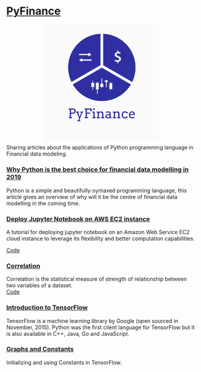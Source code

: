 # [PyFinance](https://medium.com/pyfinance)

<img style=" display: block;
     max-width: 60%;
    height: auto;
    margin: auto;
    float: none!important;" src="Logo/pyfin2.png"
    alt ="publication-logo"/>  

Sharing articles about the applications of Python programming language in Financial data modeling.

### [Why Python is the best choice for financial data modelling in 2019](https://medium.com/pyfinance/why-python-is-best-choice-for-financial-data-modeling-in-2019-c0d0d1858c45)  
Python is a simple and beautifully-syntaxed programming language, this article gives an overview of why will it be the centre of financial data modelling in the coming time.  
    
### [Deploy Jupyter Notebook on AWS EC2 instance](https://medium.com/pyfinance/deploy-jupyter-notebook-on-aws-ec2-instance-a6cd304ae744)  
A tutorial for deploying jupyter notebook on an Amazon Web Service EC2 cloud instance to leverage its flexibility and better computation capabilities.  

[Code](python-aws/)  
  
### [Correlation](https://medium.com/pyfinance/correlation-ad1c70b0e76d)  
Correlation is the statistical measure of strength of relationship between two variables of a dataset.  
[Code](correlation/)  
  
### [Introduction to TensorFlow](https://medium.com/pyfinance/introduction-to-tensorflow-fa2f173cae44)  
TensorFlow is a machine learning library by Google (open sourced in November, 2015). Python was the first client language for TensorFlow but it is also available in C++, Java, Go and JavaScript.  
### [Graphs and Constants](https://medium.com/pyfinance/part-2-graphs-and-constants-ead5f4429894)  
Initializing and using Constants in TensorFlow.